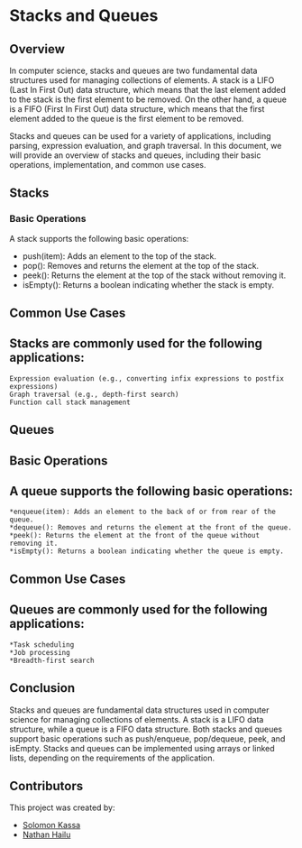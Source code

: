 # Stacks and Queues

## Overview

In computer science, stacks and queues are two fundamental data structures used for managing collections of elements. A stack is a LIFO (Last In First Out) data structure, which means that the last element added to the stack is the first element to be removed. On the other hand, a queue is a FIFO (First In First Out) data structure, which means that the first element added to the queue is the first element to be removed.

Stacks and queues can be used for a variety of applications, including parsing, expression evaluation, and graph traversal. In this document, we will provide an overview of stacks and queues, including their basic operations, implementation, and common use cases.

## Stacks

### Basic Operations

A stack supports the following basic operations:

* push(item): Adds an element to the top of the stack.
* pop(): Removes and returns the element at the top of the stack.
* peek(): Returns the element at the top of the stack without removing it.
* isEmpty(): Returns a boolean indicating whether the stack is empty.

        
## Common Use Cases

## Stacks are commonly used for the following applications:

    Expression evaluation (e.g., converting infix expressions to postfix expressions)
    Graph traversal (e.g., depth-first search)
    Function call stack management

## Queues
## Basic Operations

## A queue supports the following basic operations:

    *enqueue(item): Adds an element to the back of or from rear of the queue.
    *dequeue(): Removes and returns the element at the front of the queue.
    *peek(): Returns the element at the front of the queue without removing it.
    *isEmpty(): Returns a boolean indicating whether the queue is empty.

## Common Use Cases

## Queues are commonly used for the following applications:

    *Task scheduling
    *Job processing
    *Breadth-first search
    
## Conclusion
Stacks and queues are fundamental data structures used in computer science for managing collections of elements. A stack is a LIFO data structure, while a queue is a FIFO data structure. Both stacks and queues support basic operations such as push/enqueue, pop/dequeue, peek, and isEmpty. Stacks and queues can be implemented using arrays or linked lists, depending on the requirements of the application.

## Contributors
This project was created by:

- [Solomon Kassa](https://github.com/Solomonkassa)
- [Nathan Hailu](https://github.com/Nathanage3/)

